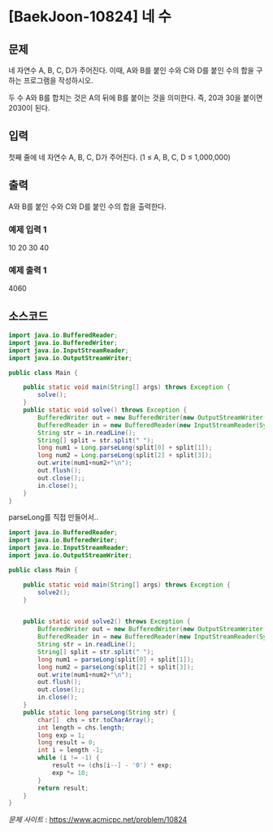 

# [BaekJoon-10824] 네 수

## 문제

네 자연수 A, B, C, D가 주어진다. 이때, A와 B를 붙인 수와 C와 D를 붙인 수의 합을 구하는 프로그램을 작성하시오.

두 수 A와 B를 합치는 것은 A의 뒤에 B를 붙이는 것을 의미한다. 즉, 20과 30을 붙이면 2030이 된다.

## 입력

첫째 줄에 네 자연수 A, B, C, D가 주어진다. (1 ≤ A, B, C, D ≤ 1,000,000)

## 출력

A와 B를 붙인 수와 C와 D를 붙인 수의 합을 출력한다.

### 예제 입력 1
10 20 30 40
### 예제 출력 1
4060

## 소스코드 

```java
import java.io.BufferedReader;
import java.io.BufferedWriter;
import java.io.InputStreamReader;
import java.io.OutputStreamWriter;

public class Main {

    public static void main(String[] args) throws Exception {
        solve();
    }
    public static void solve() throws Exception {
        BufferedWriter out = new BufferedWriter(new OutputStreamWriter(System.out));
        BufferedReader in = new BufferedReader(new InputStreamReader(System.in));
        String str = in.readLine();
        String[] split = str.split(" ");
        long num1 = Long.parseLong(split[0] + split[1]);
        long num2 = Long.parseLong(split[2] + split[3]);
        out.write(num1+num2+"\n");
        out.flush();
        out.close();;
        in.close();
    }
}
```

parseLong를 직접 만들어서..

```java
import java.io.BufferedReader;
import java.io.BufferedWriter;
import java.io.InputStreamReader;
import java.io.OutputStreamWriter;

public class Main {

    public static void main(String[] args) throws Exception {
        solve2();
    }


    public static void solve2() throws Exception {
        BufferedWriter out = new BufferedWriter(new OutputStreamWriter(System.out));
        BufferedReader in = new BufferedReader(new InputStreamReader(System.in));
        String str = in.readLine();
        String[] split = str.split(" ");
        long num1 = parseLong(split[0] + split[1]);
        long num2 = parseLong(split[2] + split[3]);
        out.write(num1+num2+"\n");
        out.flush();
        out.close();;
        in.close();
    }
    public static long parseLong(String str) {
        char[]  chs = str.toCharArray();
        int length = chs.length;
        long exp = 1;
        long result = 0;
        int i = length -1;
        while (i != -1) {
            result += (chs[i--] - '0') * exp;
            exp *= 10;
        }
        return result;
    }
}
```

*문제 사이트* : https://www.acmicpc.net/problem/10824